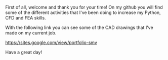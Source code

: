 First of all, welcome and thank you for your time! On my github you will find some of the different activities that I've been doing to increase my Python, CFD and FEA skills. 

With the following link you can see some of the CAD drawings that I've made on my current job.

https://sites.google.com/view/portfolio-smv

Have a great day!
